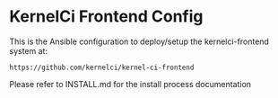 KernelCi Frontend Config
========================

This is the Ansible configuration to deploy/setup the kernelci-frontend
system at:

    https://github.com/kernelci/kernel-ci-frontend

Please refer to INSTALL.md for the install process documentation
